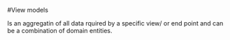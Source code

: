 ﻿#View models

Is an aggregatin of all data rquired by a specific view/ or end point and can be a combination of domain entities.


